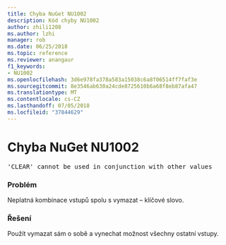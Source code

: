 ```yaml
---
title: Chyba NuGet NU1002
description: Kód chyby NU1002
author: zhili1208
ms.author: lzhi
manager: rob
ms.date: 06/25/2018
ms.topic: reference
ms.reviewer: anangaur
f1_keywords:
- NU1002
ms.openlocfilehash: 3d6e978fa378a583a15038c6a8f06514ff7faf3e
ms.sourcegitcommit: 8e3546ab630a24cde8725610b6a68f8eb87afa47
ms.translationtype: MT
ms.contentlocale: cs-CZ
ms.lasthandoff: 07/05/2018
ms.locfileid: "37844629"
---
```

# <a name="nuget-error-nu1002"></a>Chyba NuGet NU1002

<pre>'CLEAR' cannot be used in conjunction with other values</pre>

### <a name="issue"></a>Problém
Neplatná kombinace vstupů spolu s vymazat – klíčové slovo.

### <a name="solution"></a>Řešení
Použít vymazat sám o sobě a vynechat možnost všechny ostatní vstupy.